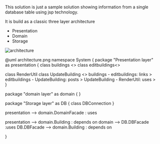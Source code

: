 This solution is just a sample solution showing information from a single 
database table using jsp technology.

It is build as a classic three layer architecture

- Presentation
- Domain
- Storage

![architecture](architecture.png)

@uml architecture.png
namespace System {
package "Presentation layer"  as presentation {
  class buildings <<jsp>>
  class editbuildings<<jsp>>

  class RenderUtil 
  class UpdateBuilding <<Servlet>>
  buildings - editbuildings: links >
  editbuildings - UpdateBuilding: posts >
  UpdateBuilding - RenderUtil: uses >
}

package "domain layer"  as domain {
}

package "Storage layer" as DB {
  class DBConnection
}

presentation --> domain.DomainFacade  : uses

presentation --> domain.Building : depends on
domain --> DB.DBFacade :uses
DB.DBFacade --> domain.Building : depends on

}

